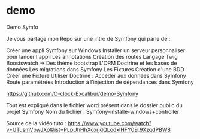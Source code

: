 # demo
 Demo Symfo
 
Je vous partage mon Repo sur une intro de Symfony qui parle de :

Créer une appli Symfony sur Windows 
Installer un serveur personnaliser pour lancer l'appli
Les annotations
Création des routes
Langage Twig
Boostswatch => Des thème bootstrap
L'ORM Doctrine et les bases de données
Les migrations dans Symfony
Les Fixtures
Création d'une BDD
Créer une Fixture
Utiliser Doctrine : Accéder aux données dans Symfony
Route paramétrées
Introduction à l'injection de dépendances dans Symfony

https://github.com/O-clock-Excalibur/demo-Symfony

Tout est expliqué dans le fichier word présent dans le dossier public du projet Symfony 
Nom du fichier : Symfony-installe-windows+controller 

Source de la vidéo tuto : https://www.youtube.com/watch?v=UTusmVpwJXo&list=PLpUhHhXoxrjdQLodxlHFY09_9XzqdPBW8
